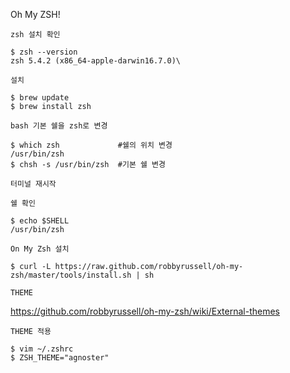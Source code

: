 
Oh My ZSH!


``` zsh 설치 확인 ```

```
$ zsh --version
zsh 5.4.2 (x86_64-apple-darwin16.7.0)\
```

``` 설치 ```

```
$ brew update
$ brew install zsh
```

``` bash 기본 쉘을 zsh로 변경 ``` 

```
$ which zsh             #쉘의 위치 변경
/usr/bin/zsh
$ chsh -s /usr/bin/zsh  #기본 쉘 변경
```

``` 터미널 재시작 ```

``` 쉘 확인 ```

```
$ echo $SHELL
/usr/bin/zsh
```

``` On My Zsh 설치 ```

```
$ curl -L https://raw.github.com/robbyrussell/oh-my-zsh/master/tools/install.sh | sh
```

``` THEME ```

https://github.com/robbyrussell/oh-my-zsh/wiki/External-themes

``` THEME 적용 ```

```
$ vim ~/.zshrc
$ ZSH_THEME="agnoster"
```

